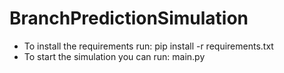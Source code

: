 # BranchPredictionSimulation


- To install the requirements run: pip install -r requirements.txt
- To start the simulation you can run: main.py
